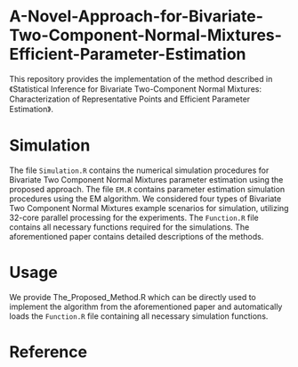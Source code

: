 # A-Novel-Approach-for-Bivariate-Two-Component-Normal-Mixtures-Efficient-Parameter-Estimation
This repository provides the implementation of the method described in《Statistical Inference for Bivariate Two-Component Normal Mixtures: Characterization of Representative Points and Efficient Parameter Estimation》.
# Simulation  
The file `Simulation.R` contains the numerical simulation procedures for Bivariate Two Component Normal Mixtures parameter estimation using the proposed approach. The file `EM.R` contains parameter estimation simulation procedures using the EM algorithm. We considered four types of Bivariate Two Component Normal Mixtures example scenarios for simulation, utilizing 32-core parallel processing for the experiments. The `Function.R` file contains all necessary functions required for the simulations. The aforementioned paper contains detailed descriptions of the methods.
# Usage
We provide The_Proposed_Method.R which can be directly used to implement the algorithm from the aforementioned paper and automatically loads the `Function.R` file containing all necessary simulation functions.
# Reference


